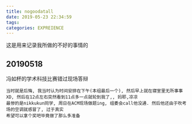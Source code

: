 ```yaml
---
title: nogoodatall
date: 2019-05-23 22:34:59
tags:
categories: EXPREIENCE
---
```


这是用来记录我所做的不好的事情的

<!--more-->

## 20190518

冯如杯的学术科技比赛错过现场答辩

    当时就是后悔, 我当时认为时间安排在下午(本组最后一个), 然后早上就在寝室里无所事事XD, 然后在12点左右突然看到11点多一点就轮到我了,, 妈耶,凉凉
    最惨的是nikkukun同学, 周日在ACM现场做题ing, 组委会call他没通. 然后他还由于吹考场的空调就感冒了, 过于真实
    希望可以拿个奖吧毕竟做了那么多准备
